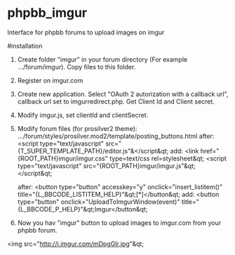 # phpbb_imgur
Interface for phpbb forums to upload images on imgur

#installation

1. Create folder "imgur" in your forum directory (For example .../forum/imgur). Copy files to this folder.
2. Register on imgur.com
3. Create new application. Select "OAuth 2 autorization with a callback url", callback url set to imgurredirect.php. Get Client Id and Client secret.
4. Modify imgur.js, set clientId and clientSecret.
5. Modify forum files (for prosilver2 theme):
  .../forum/styles/prosilver.mod2/template/posting_buttons.html
    after:
      &lt;script type="text/javascript" src="{T_SUPER_TEMPLATE_PATH}/editor.js"&&lt;/script&qt;
    add:
      &lt;link href="{ROOT_PATH}imgur/imgur.css" type=text/css rel=stylesheet&qt;
      &lt;script type="text/javascript" src="{ROOT_PATH}imgur/imgur.js"&qt;&lt;/script&qt;

    after:
      &lt;button type="button" accesskey="y" onclick="insert_listitem()" title="{L_BBCODE_LISTITEM_HELP}"&qt;[*]&lt;/button&qt;
    add:
      &lt;button type="button" onclick="UploadToImgurWindow(event)" title="{L_BBCODE_P_HELP}"&qt;Imgur&lt;/button&qt;
6. Now you hav "imgur" button to upload images to imgur.com from your phpbb forum.

&lt;img src="http://i.imgur.com/mDpgGIr.jpg"&qt;
